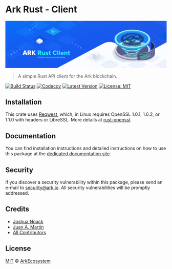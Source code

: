 # Ark Rust - Client

<p align="center">
    <img src="./banner.png" />
</p>

> A simple Rust API client for the Ark blockchain.

[![Build Status](https://badgen.now.sh/travis/ArkEcosystem/rust-client/master)](https://travis-ci.org/ArkEcosystem/rust-client)
[![Codecov](https://badgen.now.sh/codecov/c/github/arkecosystem/rust-client)](https://codecov.io/gh/arkecosystem/rust-client)
[![Latest Version](https://badgen.now.sh/github/release/ArkEcosystem/rust-client)](https://github.com/ArkEcosystem/rust-client/releases)
[![License: MIT](https://badgen.now.sh/badge/license/MIT/green)](https://opensource.org/licenses/MIT)

## Installation

This crate uses [Reqwest](https://crates.io/crates/reqwest), which, in Linux requires OpenSSL 1.0.1, 1.0.2, or 1.1.0 with headers or LibreSSL. More details at [rust-openssl](https://github.com/sfackler/rust-openssl).

## Documentation

You can find installation instructions and detailed instructions on how to use this package at the [dedicated documentation site](https://docs.ark.io/sdk/clients/rust.html).

## Security

If you discover a security vulnerability within this package, please send an e-mail to security@ark.io. All security vulnerabilities will be promptly addressed.

## Credits

- [Joshua Noack](https://github.com/supaiku0)
- [Juan A. Martín](https://github.com/j-a-m-l)
- [All Contributors](../../contributors)

## License

[MIT](LICENSE) © [ArkEcosystem](https://ark.io)
